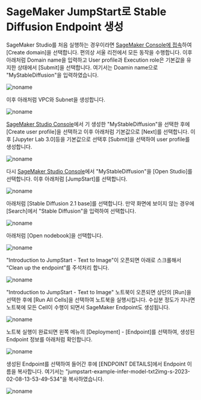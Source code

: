 # SageMaker JumpStart로 Stable Diffusion Endpoint 생성

SageMaker Studio를 처음 실행하는 경우이라면 [SageMaker Console에 접속](https://ap-northeast-2.console.aws.amazon.com/sagemaker/home?region=ap-northeast-2#/studio/)하여 [Create domain]을 선택합니다. 편의상 서울 리전에서 모든 동작을 수행합니다. 이후 아래처럼 Domain name을 입력하고 User profile과 Execution role은 기본값을 유지한 상태에서 [Submit]을 선택합니다. 여기서는 Doamin name으로 "MyStableDiffusion"을 입력하였습니다.

![noname](https://user-images.githubusercontent.com/52392004/217717253-08a486aa-2746-4e88-8142-7f5505bd657c.png)

이후 아래처럼 VPC와 Subnet을 생성합니다. 

![noname](https://user-images.githubusercontent.com/52392004/217717601-94b9fc9a-7a93-4824-bfe5-b9b6504e8fe5.png)

[SageMaker Studio Console](https://ap-northeast-2.console.aws.amazon.com/sagemaker/home?region=ap-northeast-2#/studio-landing)에서 기 생성한 "MyStableDiffusion"을 선택한 후에 [Create user profile]을 선택하고 이후 아래처럼 기본값으로 [Next]를 선택합니다. 이후 [Jupyter Lab 3.0]등을 기본값으로 선택후 [Submit]을 선택하여 user profile를 생성합니다. 

![noname](https://user-images.githubusercontent.com/52392004/217718224-6bc40589-33a6-459d-b015-d824ad67e0cd.png)

다시 [SageMaker Studio Console](https://ap-northeast-2.console.aws.amazon.com/sagemaker/home?region=ap-northeast-2#/studio-landing)에서 "MyStableDiffusion"을 [Open Studio]를 선택합니다. 이후 아래처럼 [JumpStart]를 선택합니다. 

![noname](https://user-images.githubusercontent.com/52392004/218072014-28a5d530-2fc8-4d23-ad57-ab99d449b499.png)


아래처럼 [Stable Diffusion 2.1 base]를 선택합니다. 만약 화면에 보이지 않는 경우에 [Search]에서 "Stable Diffusion"을 입력하여 선택합니다. 

![noname](https://user-images.githubusercontent.com/52392004/217719500-f2315a2a-3317-4dec-9134-9d46604e3b2c.png)

아래처럼 [Open nodebook]을 선택합니다. 

![noname](https://user-images.githubusercontent.com/52392004/217719762-24f63090-8aad-4c44-8f56-4decb8bc20fa.png)

"Introduction to JumpStart - Text to Image"이 오픈되면 아래로 스크롤해서 “Clean up the endpoint”를 주석처리 합니다. 

![noname](https://user-images.githubusercontent.com/52392004/218053016-3163d02a-3720-4b03-aa39-92a3e276abea.png)





"Introduction to JumpStart - Text to Image" 노트북이 오픈되면 상단의 [Run]을 선택한 후에 [Run All Cells]을 선택하여 노트북을 실행시킵니다. 수십분 정도가 지나면 노트북에 모든 Cell이 수행이 되면서 SageMaker Endpoint도 생성됩니다. 

![noname](https://user-images.githubusercontent.com/52392004/217720256-8bfbefc0-3171-449c-a4d6-748bf9803a0d.png)

노트북 실행이 완료되면 왼쪽 메뉴의 [Deployment] - [Endpoint]를 선택하여, 생성된 Endpoint 정보를 아래처럼 확인합니다.  

![noname](https://user-images.githubusercontent.com/52392004/217720687-9a53ca9f-e245-4b3a-a9d6-db59cdff6113.png)

생성된 Endpoint를 선택하여 들어간 후에 [ENDPOINT DETAILS]에서 Endpoint 이름을 복사합니다. 여기서는 "jumpstart-example-infer-model-txt2img-s-2023-02-08-13-53-49-534"을 복사하였습니다.  

![noname](https://user-images.githubusercontent.com/52392004/217721132-d8fdb8b1-fdd7-45ca-bc82-a6bbbc292549.png)

